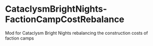 # CataclysmBrightNights-FactionCampCostRebalance
Mod for Cataclysm Bright Nights rebalancing the construction costs of faction camps
